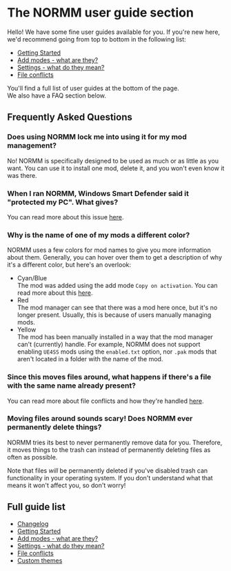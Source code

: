 # The NORMM user guide section
Hello! We have some fine user guides available for you. If you're new here, we'd recommend going from top to bottom in the following list:

* [Getting Started](/docs/getting-started.md)
* [Add modes - what are they?](/docs/add-modes.md)
* [Settings - what do they mean?](/docs/settings.md)
* [File conflicts](/docs/file-conflicts.md)

You'll find a full list of user guides at the bottom of the page.  
We also have a FAQ section below.

## Frequently Asked Questions
### Does using NORMM lock me into using it for my mod management?
No! NORMM is specifically designed to be used as much or as little as you want. You can use it to install one mod, delete it, and you won't even know it was there.

### When I ran NORMM, Windows Smart Defender said it "protected my PC". What gives?
You can read more about this issue [here](/docs/getting-started.md#windows-defender-smartscreen-popup).

### Why is the name of one of my mods a different color?
NORMM uses a few colors for mod names to give you more information about them. Generally, you can hover over them to get a description of why it's a different color, but here's an overlook:
* Cyan/Blue  
    The mod was added using the add mode `Copy on activation`. You can read more about this [here](/docs/add-modes.md).
* Red  
    The mod manager can see that there was a mod here once, but it's no longer present. Usually, this is because of users manually managing mods.
* Yellow  
    The mod has been manually installed in a way that the mod manager can't (currently) handle. For example, NORMM does not support enabling `UE4SS` mods using the `enabled.txt` option, nor `.pak` mods that aren't located in a folder with the name of the mod.

### Since this moves files around, what happens if there's a file with the same name already present?
You can read more about file conflicts and how they're handled [here](/docs/file-conflicts.md).

### Moving files around sounds scary! Does NORMM ever permanently delete things?
NORMM tries its best to never permanently remove data for you. Therefore, it moves things to the trash can instead of permanently deleting files as often as possible.

Note that files _will_ be permanently deleted if you've disabled trash can functionality in your operating system. If you don't understand what that means it won't affect you, so don't worry!

## Full guide list
* [Changelog](/docs/changelog.md)
* [Getting Started](/docs/getting-started.md)
* [Add modes - what are they?](/docs/add-modes.md)
* [Settings - what do they mean?](/docs/settings.md)
* [File conflicts](/docs/file-conflicts.md)
* [Custom themes](/docs/custom-theme.md)

